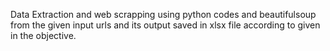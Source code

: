  Data Extraction and web scrapping using python codes and beautifulsoup from the given input urls and its output saved in xlsx file according to given in the objective.
